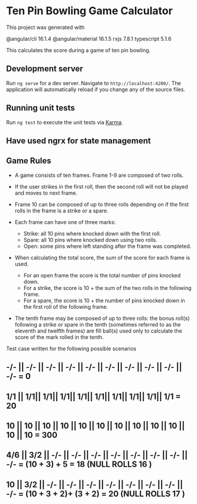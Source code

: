 # Ten Pin Bowling Game Calculator

This project was generated with 

@angular/cli                    16.1.4
@angular/material               16.1.5
rxjs                            7.8.1
typescript                      5.1.6

This calculates the score during a game of ten pin bowling.

## Development server

Run `ng serve` for a dev server. Navigate to `http://localhost:4200/`. The application will automatically reload if you change any of the source files.

## Running unit tests

Run `ng test` to execute the unit tests via [Karma](https://karma-runner.github.io).

## Have used ngrx for state management

## Game Rules

* A game consists of ten frames. Frame 1-9 are composed of two rolls. 
* If the user strikes in the first roll, then the second roll will not be played and moves to next frame.
* Frame 10 can be composed of up to three rolls depending on if the first rolls in the frame is a strike or a spare. 
* Each frame can have one of three marks: 
  * Strike: all 10 pins where knocked down with the first roll.
  * Spare: all 10 pins where knocked down using two rolls.
  * Open: some pins where left standing after the frame was completed.
* When calculating the total score, the sum of the score for each frame is used.
  * For an open frame the score is the total number of pins knocked down.
  * For a strike, the score is 10 + the sum of the two rolls in the following frame.
  * For a spare, the score is 10 + the number of pins knocked down in the first roll of the following frame. 
  
* The tenth frame may be composed of up to three rolls: the bonus roll(s) following a strike or spare in the tenth (sometimes referred to as the eleventh and twelfth frames) are fill ball(s) used only to calculate the score of the mark rolled in the tenth. 

Test case written for the following possible scenarios

## -/- || -/- || -/- || -/- || -/- || -/- || -/- || -/- || -/- || -/-   = 0

## 1/1 || 1/1|| 1/1|| 1/1|| 1/1|| 1/1|| 1/1|| 1/1|| 1/1|| 1/1           = 20

## 10 || 10 || 10 || 10 || 10 || 10 || 10 || 10 || 10 || 10 || 10 || 10 = 300

## 4/6 || 3/2 || -/- || -/- || -/- || -/- || -/- || -/- || -/- || -/-   = (10 + 3) + 5 = 18 (NULL ROLLS 16 )

## 10 || 3/2 || -/- || -/- || -/- || -/- || -/- || -/- || -/- || -/-  = (10 + 3 + 2)+ (3 + 2) = 20 (NULL ROLLS 17 )
